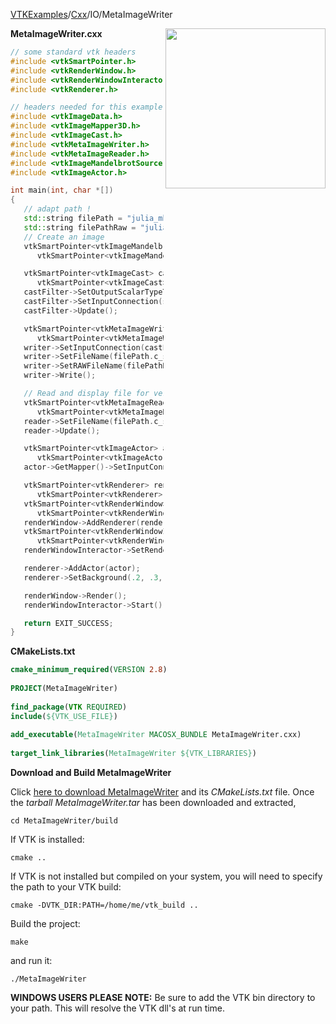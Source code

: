 [VTKExamples](/home/)/[Cxx](/Cxx)/IO/MetaImageWriter

<img align="right" src="https://github.com/lorensen/VTKExamples/blob/gh-pages/Testing/Baseline/IO/TestMetaImageWriter.png?raw=true" width="256" />

**MetaImageWriter.cxx**
```c++
// some standard vtk headers
#include <vtkSmartPointer.h>
#include <vtkRenderWindow.h>
#include <vtkRenderWindowInteractor.h>
#include <vtkRenderer.h>

// headers needed for this example
#include <vtkImageData.h>
#include <vtkImageMapper3D.h>
#include <vtkImageCast.h>
#include <vtkMetaImageWriter.h>
#include <vtkMetaImageReader.h>
#include <vtkImageMandelbrotSource.h>
#include <vtkImageActor.h>

int main(int, char *[])
{
   // adapt path !
   std::string filePath = "julia_mha.mhd";
   std::string filePathRaw = "julia_mha.raw";
   // Create an image
   vtkSmartPointer<vtkImageMandelbrotSource> source =
      vtkSmartPointer<vtkImageMandelbrotSource>::New();

   vtkSmartPointer<vtkImageCast> castFilter = 
      vtkSmartPointer<vtkImageCast>::New();
   castFilter->SetOutputScalarTypeToUnsignedChar();
   castFilter->SetInputConnection(source->GetOutputPort());
   castFilter->Update();

   vtkSmartPointer<vtkMetaImageWriter> writer =
      vtkSmartPointer<vtkMetaImageWriter>::New();
   writer->SetInputConnection(castFilter->GetOutputPort());
   writer->SetFileName(filePath.c_str());
   writer->SetRAWFileName(filePathRaw.c_str());
   writer->Write();

   // Read and display file for verification that it was written correctly
   vtkSmartPointer<vtkMetaImageReader> reader = 
      vtkSmartPointer<vtkMetaImageReader>::New();
   reader->SetFileName(filePath.c_str());
   reader->Update();

   vtkSmartPointer<vtkImageActor> actor =
      vtkSmartPointer<vtkImageActor>::New();
   actor->GetMapper()->SetInputConnection(reader->GetOutputPort());

   vtkSmartPointer<vtkRenderer> renderer =
      vtkSmartPointer<vtkRenderer>::New();
   vtkSmartPointer<vtkRenderWindow> renderWindow =
      vtkSmartPointer<vtkRenderWindow>::New();
   renderWindow->AddRenderer(renderer);
   vtkSmartPointer<vtkRenderWindowInteractor> renderWindowInteractor =
      vtkSmartPointer<vtkRenderWindowInteractor>::New();
   renderWindowInteractor->SetRenderWindow(renderWindow);

   renderer->AddActor(actor);
   renderer->SetBackground(.2, .3, .4);

   renderWindow->Render();
   renderWindowInteractor->Start();

   return EXIT_SUCCESS;
}
```
**CMakeLists.txt**
```cmake
cmake_minimum_required(VERSION 2.8)
 
PROJECT(MetaImageWriter)
 
find_package(VTK REQUIRED)
include(${VTK_USE_FILE})
 
add_executable(MetaImageWriter MACOSX_BUNDLE MetaImageWriter.cxx)
 
target_link_libraries(MetaImageWriter ${VTK_LIBRARIES})
```

**Download and Build MetaImageWriter**

Click [here to download MetaImageWriter](https://github.com/lorensen/VTKWikiExamplesTarballs/raw/master/MetaImageWriter.tar) and its *CMakeLists.txt* file.
Once the *tarball MetaImageWriter.tar* has been downloaded and extracted,
```
cd MetaImageWriter/build 
```
If VTK is installed:
```
cmake ..
```
If VTK is not installed but compiled on your system, you will need to specify the path to your VTK build:
```
cmake -DVTK_DIR:PATH=/home/me/vtk_build ..
```
Build the project:
```
make
```
and run it:
```
./MetaImageWriter
```
**WINDOWS USERS PLEASE NOTE:** Be sure to add the VTK bin directory to your path. This will resolve the VTK dll's at run time.

